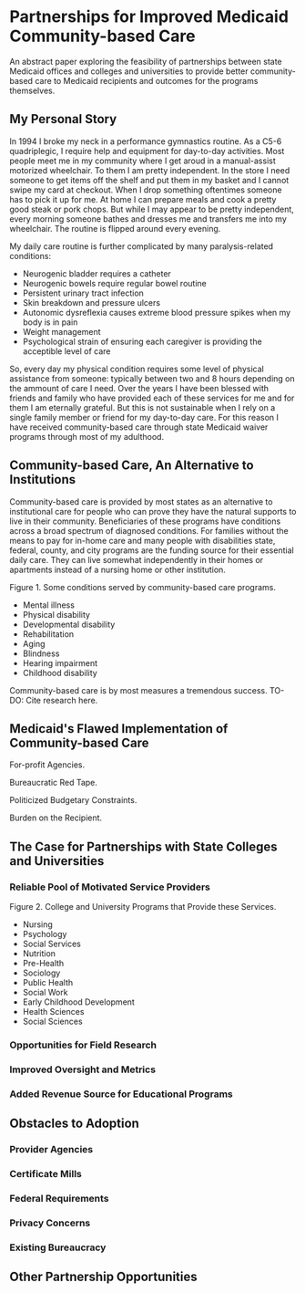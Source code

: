 # Partnerships for Improved Medicaid Community-based Care

An abstract paper exploring the feasibility of partnerships between state Medicaid offices and colleges and universities to provide better community-based care to Medicaid recipients and outcomes for the programs themselves.

## My Personal Story

In 1994 I broke my neck in a performance gymnastics routine. As a C5-6 quadriplegic, I require help and equipment for day-to-day activities. Most people meet me in my community where I get aroud in a manual-assist motorized wheelchair. To them I am pretty independent. In the store I need someone to get items off the shelf and put them in my basket and I cannot swipe my card at checkout. When I drop something oftentimes someone has to pick it up for me. At home I can prepare meals and cook a pretty good steak or pork chops. But while I may appear to be pretty independent, every morning someone bathes and dresses me and transfers me into my wheelchair. The routine is flipped around every evening.

My daily care routine is further complicated by many paralysis-related conditions:

* Neurogenic bladder requires a catheter
* Neurogenic bowels require regular bowel routine
* Persistent urinary tract infection
* Skin breakdown and pressure ulcers
* Autonomic dysreflexia causes extreme blood pressure spikes when my body is in pain
* Weight management
* Psychological strain of ensuring each caregiver is providing the acceptible level of care

So, every day my physical condition requires some level of physical assistance from someone: typically between two and 8 hours depending on the ammount of care I need. Over the years I have been blessed with friends and family who have provided each of these services for me and for them I am eternally grateful. But this is not sustainable when I rely on a single family member or friend for my day-to-day care. For this reason I have received community-based care through state Medicaid waiver programs through most of my adulthood.

## Community-based Care, An Alternative to Institutions

Community-based care is provided by most states as an alternative to institutional care for people who can prove they have the natural supports to live in their community. Beneficiaries of these programs have conditions across a broad spectrum of diagnosed conditions. For families without the means to pay for in-home care and many people with disabilities state, federal, county, and city programs are the funding source for their essential daily care. They can live somewhat independently in their homes or apartments instead of a nursing home or other institution.

Figure 1. Some conditions served by community-based care programs.

* Mental illness
* Physical disability
* Developmental disability
* Rehabilitation
* Aging
* Blindness
* Hearing impairment
* Childhood disability

Community-based care is by most measures a tremendous success. TO-DO: Cite research here.

## Medicaid's Flawed Implementation of Community-based Care

For-profit Agencies.

Bureaucratic Red Tape.

Politicized Budgetary Constraints.

Burden on the Recipient.

## The Case for Partnerships with State Colleges and Universities

### Reliable Pool of Motivated Service Providers

Figure 2. College and University Programs that Provide these Services.

* Nursing
* Psychology
* Social Services
* Nutrition
* Pre-Health
* Sociology
* Public Health
* Social Work
* Early Childhood Development
* Health Sciences
* Social Sciences

### Opportunities for Field Research

### Improved Oversight and Metrics

### Added Revenue Source for Educational Programs

## Obstacles to Adoption

### Provider Agencies

### Certificate Mills

### Federal Requirements

### Privacy Concerns

### Existing Bureaucracy

## Other Partnership Opportunities
